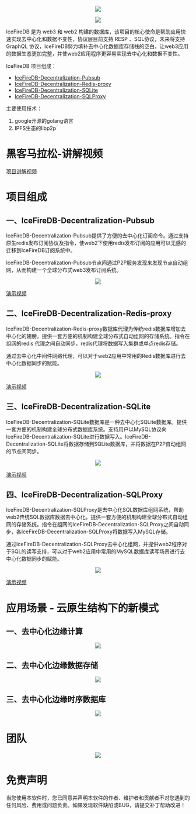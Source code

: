 
<p align="center">
<img 
    src="./page1.png" >
</p>

<p align="center">
<img 
    src="./page2.png" >
</p>

IceFireDB 是为 web3 和 web2 构建的数据库，该项目的核心使命是帮助应用快速实现去中心化和数据不变性，协议层目前支持 RESP 、SQL协议，未来将支持 GraphQL 协议，IceFireDB努力填补去中心化数据库存储栈的空白，让web3应用的数据生态更加完整，并使web2应用程序更容易实现去中心化和数据不变性。

IceFireDB 项目组成：

* [IceFireDB-Decentralization-Pubsub](./IceFireDB-Decentralization-Pubsub)
* [IceFireDB-Decentralization-Redis-proxy](./IceFireDB-Decentralization-Redis-proxy/)
* [IceFireDB-Decentralization-SQLite](./IceFireDB-Decentralization-SQLite/)
* [IceFireDB-Decentralization-SQLProxy](./IceFireDB-Decentralization-SQLProxy/)

主要使用技术：
1. google开源的golang语言
2. IPFS生态的libp2p

# 黑客马拉松-讲解视频

[项目讲解视频](https://res.cloudinary.com/malloc/video/upload/v1654959861/Hackathon_2022/%E9%A1%B9%E7%9B%AE%E8%AE%B2%E8%A7%A3_tappbv.mp4)

# 项目组成
## 一、IceFireDB-Decentralization-Pubsub
IceFireDB-Decentralization-Pubsub提供了方便的去中心化订阅命令。通过支持原生redis发布订阅协议及指令，使web2下使用redis发布订阅的应用可以无感的迁移到IceFireDB订阅系统中。

IceFireDB-Decentralization-Pubsub节点间通过P2P服务发现来发现节点自动组网，从而构建一个全球分布式web3发布订阅系统。
<p align="center">
<img 
    src="./pubsub.png" >
</p>

[演示视频](https://user-images.githubusercontent.com/52234994/173171008-8c73ce17-4ba7-42ec-8257-025e98d2e647.mp4)

## 二、IceFireDB-Decentralization-Redis-proxy

IceFireDB-Decentralization-Redis-proxy数据库代理为传统redis数据库增加去中心化的翅膀。提供一套方便的机制构建全球分布式自动组网的存储系统。指令在组网的redis 代理之间自动同步，redis代理将数据写入集群或单点redis存储。

通过去中心化中间件网络代理，可以对于web2应用中常用的Redis数据库进行去中心化数据同步的赋能。

<p align="center">
<img 
    src="./redis-proxy.png" >
</p>

[演示视频](https://user-images.githubusercontent.com/52234994/173170991-08713e52-291c-4fae-bf46-ce87b959ce90.mp4)


## 三、IceFireDB-Decentralization-SQLite

IceFireDB-Decentralization-SQLite数据库是一种去中心化SQLite数据库。提供一套方便的机制构建全球分布式数据库系统。支持用户以MySQL协议向IceFireDB-Decentralization-SQLite进行数据写入。IceFireDB-Decentralization-SQLite将数据存储到SQLite数据库，并将数据在P2P自动组网的节点间同步。

<p align="center">
<img 
    src="./sqlite.png" >
</p>

[演示视频](https://user-images.githubusercontent.com/21053373/173170247-74b1daeb-7bd5-4dc0-8b93-62b334859ba8.mp4)

## 四、IceFireDB-Decentralization-SQLProxy

IceFireDB-Decentralization-SQLProxy是去中心化SQL数据库组网系统，帮助web2传统SQL数据库数据去中心化。提供一套方便的机制构建全球分布式自动组网的存储系统。指令在组网的IceFireDB-Decentralization-SQLProxy之间自动同步，各IceFireDB-Decentralization-SQLProxy将数据写入MySQL存储。

通过IceFireDB-Decentralization-SQLProxy去中心化组网，并提供web2程序对于SQL的读写支持，可以对于web2应用中常用的MySQL数据库读写场景进行去中心化数据同步的赋能。
<p align="center">
<img 
    src="./sqlproxy.png" >
</p>

[演示视频](https://user-images.githubusercontent.com/21053373/173170210-df2d1539-acc1-4d93-8695-cc0ddc5d723b.mp4)


# 应用场景 - 云原生结构下的新模式

## 一、去中心化边缘计算
<p align="center">
<img 
    src="./3.1.png" >
</p>

## 二、去中心化边缘数据存储

<p align="center">
<img 
    src="./3.2.png" >
</p>

## 三、去中心化边缘时序数据库
<p align="center">
<img 
    src="./3.3.png" >
</p>


# 团队
<p align="center">
<img 
    src="./team.png" >
</p>

# 免责声明

当您使用本软件时，您已同意并声明本软件的作者、维护者和贡献者不对您遇到的任何风险、费用或问题负责。如果发现软件缺陷或BUG，请提交补丁帮助改进！
